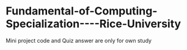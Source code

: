 # Fundamental-of-Computing-Specialization----Rice-University
Mini project code and Quiz answer are only for own study
